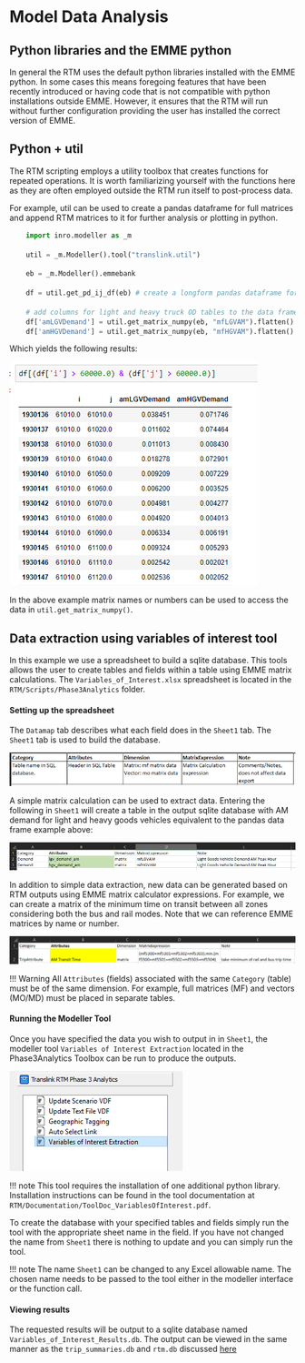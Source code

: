 
# Model Data Analysis

## Python libraries and the EMME python

In general the RTM uses the default python libraries installed with the EMME python.  In some cases this means foregoing features that have been recently introduced or having code that is not compatible with python installations outside EMME.  However, it ensures that the RTM will run without further configuration providing the user has installed the correct version of EMME.  

## Python + util

The RTM scripting employs a utility toolbox that creates functions for repeated operations.  It is worth familiarizing yourself with the functions here as they are often employed outside the RTM run itself to post-process data.

For example, util can be used to create a pandas dataframe for full matrices and append RTM matrices to it for further analysis or plotting in python.  

```Python
    import inro.modeller as _m

    util = _m.Modeller().tool("translink.util")

    eb = _m.Modeller().emmebank

    df = util.get_pd_ij_df(eb) # create a longform pandas dataframe for full matrices

    # add columns for light and heavy truck OD tables to the data frame
    df['amLGVDemand'] = util.get_matrix_numpy(eb, "mfLGVAM").flatten() 
    df['amHGVDemand'] = util.get_matrix_numpy(eb, "mfHGVAM").flatten()
```

 Which yields the following results:


![Screenshot](img/data_analysis/util_python_00_output_results.png)

In the above example matrix names or numbers can be used to access the data in `util.get_matrix_numpy()`. 

## Data extraction using variables of interest tool

In this example we use a spreadsheet to build a sqlite database.  This tools allows the user to create tables and fields within a table using EMME matrix calculations.  The `Variables_of_Interest.xlsx` spreadsheet is located in the `RTM/Scripts/Phase3Analytics` folder. 

#### Setting up the spreadsheet
The `Datamap` tab describes what each field does in the `Sheet1` tab.  The `Sheet1` tab is used to build the database.  

![Screenshot](img/data_analysis/extractiontool_00_ssDatamap.png)

A simple matrix calculation can be used to extract data.  Entering the following in `Sheet1` will create a table in the output sqlite database with AM demand for light and heavy goods vehicles equivalent to the pandas data frame example above:

![Screenshot](img/data_analysis/extractiontool_00_lgv_hgv_example.png)

In addition to simple data extraction, new data can be generated based on RTM outputs using EMME matrix calculator expressions.  For example, we can create a matrix of the minimum time on transit between all zones considering both the bus and rail modes.  Note that we can reference EMME matrices by name or number.  

![Screenshot](img/data_analysis/extractiontool_00_min_transit_time.png)

!!! Warning
    All `Attributes` (fields) associated with the same `Category` (table) must be of the same dimension.  For example, full matrices (MF) and vectors (MO/MD) must be placed in separate tables.


#### Running the Modeller Tool
Once you have specified  the data you wish to output in in `Sheet1`, the modeller tool `Variables of Interest Extraction` located in the Phase3Analytics Toolbox can be run to produce the outputs.

![Screenshot](img/data_analysis/extractiontool_01_toolbox.png)

!!! note
    This tool requires the installation of one additional python library.  Installation instructions can be found in the tool documentation at `RTM/Documentation/ToolDoc_VariablesOfInterest.pdf`.  

To create the database with your specified tables and fields simply run the tool with the appropriate sheet name in the field.  If you have not changed the name from `Sheet1` there is nothing to update and you can simply run the tool.  

!!! note
    The name `Sheet1` can be changed to any Excel allowable name.  The chosen name needs to be passed to the tool either in the modeller interface or the function call.    


#### Viewing results
The requested results will be output to a sqlite database named `Variables_of_Interest_Results.db`.  The output can be viewed in the same manner as the `trip_summaries.db` and `rtm.db` discussed [here](../data_outputs/#using-the-rtm-and-trip-summaries-databases)